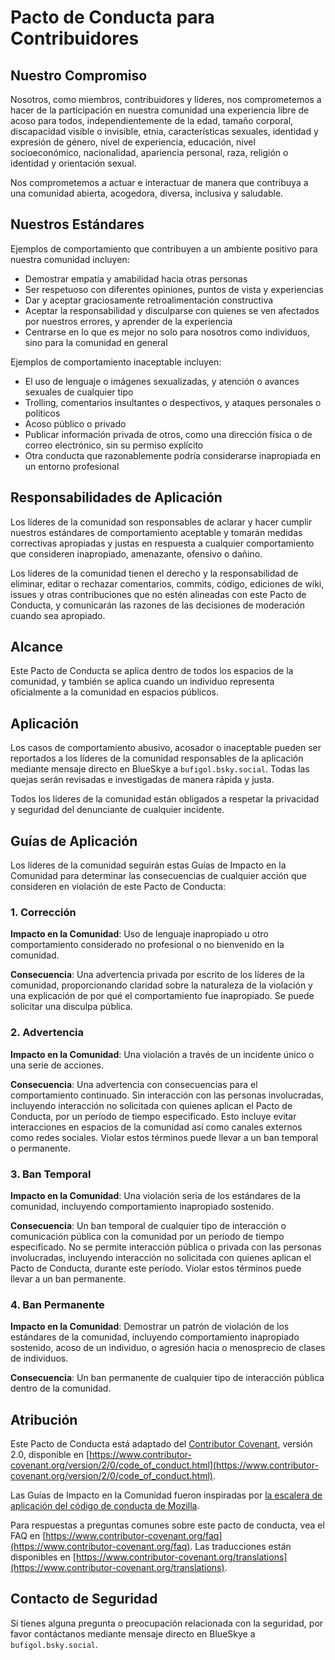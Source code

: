 # Pacto de Conducta para Contribuidores

## Nuestro Compromiso

Nosotros, como miembros, contribuidores y líderes, nos comprometemos a hacer de la participación en nuestra comunidad una experiencia libre de acoso para todos, independientemente de la edad, tamaño corporal, discapacidad visible o invisible, etnia, características sexuales, identidad y expresión de género, nivel de experiencia, educación, nivel socioeconómico, nacionalidad, apariencia personal, raza, religión o identidad y orientación sexual.

Nos comprometemos a actuar e interactuar de manera que contribuya a una comunidad abierta, acogedora, diversa, inclusiva y saludable.

## Nuestros Estándares

Ejemplos de comportamiento que contribuyen a un ambiente positivo para nuestra comunidad incluyen:

* Demostrar empatía y amabilidad hacia otras personas
* Ser respetuoso con diferentes opiniones, puntos de vista y experiencias
* Dar y aceptar graciosamente retroalimentación constructiva
* Aceptar la responsabilidad y disculparse con quienes se ven afectados por nuestros errores, y aprender de la experiencia
* Centrarse en lo que es mejor no solo para nosotros como individuos, sino para la comunidad en general

Ejemplos de comportamiento inaceptable incluyen:

* El uso de lenguaje o imágenes sexualizadas, y atención o avances sexuales de cualquier tipo
* Trolling, comentarios insultantes o despectivos, y ataques personales o políticos
* Acoso público o privado
* Publicar información privada de otros, como una dirección física o de correo electrónico, sin su permiso explícito
* Otra conducta que razonablemente podría considerarse inapropiada en un entorno profesional

## Responsabilidades de Aplicación

Los líderes de la comunidad son responsables de aclarar y hacer cumplir nuestros estándares de comportamiento aceptable y tomarán medidas correctivas apropiadas y justas en respuesta a cualquier comportamiento que consideren inapropiado, amenazante, ofensivo o dañino.

Los líderes de la comunidad tienen el derecho y la responsabilidad de eliminar, editar o rechazar comentarios, commits, código, ediciones de wiki, issues y otras contribuciones que no estén alineadas con este Pacto de Conducta, y comunicarán las razones de las decisiones de moderación cuando sea apropiado.

## Alcance

Este Pacto de Conducta se aplica dentro de todos los espacios de la comunidad, y también se aplica cuando un individuo representa oficialmente a la comunidad en espacios públicos.

## Aplicación

Los casos de comportamiento abusivo, acosador o inaceptable pueden ser reportados a los líderes de la comunidad responsables de la aplicación mediante mensaje directo en BlueSkye a `bufigol.bsky.social`. Todas las quejas serán revisadas e investigadas de manera rápida y justa.

Todos los líderes de la comunidad están obligados a respetar la privacidad y seguridad del denunciante de cualquier incidente.

## Guías de Aplicación

Los líderes de la comunidad seguirán estas Guías de Impacto en la Comunidad para determinar las consecuencias de cualquier acción que consideren en violación de este Pacto de Conducta:

### 1. Corrección

**Impacto en la Comunidad**: Uso de lenguaje inapropiado u otro comportamiento considerado no profesional o no bienvenido en la comunidad.

**Consecuencia**: Una advertencia privada por escrito de los líderes de la comunidad, proporcionando claridad sobre la naturaleza de la violación y una explicación de por qué el comportamiento fue inapropiado. Se puede solicitar una disculpa pública.

### 2. Advertencia

**Impacto en la Comunidad**: Una violación a través de un incidente único o una serie de acciones.

**Consecuencia**: Una advertencia con consecuencias para el comportamiento continuado. Sin interacción con las personas involucradas, incluyendo interacción no solicitada con quienes aplican el Pacto de Conducta, por un período de tiempo especificado. Esto incluye evitar interacciones en espacios de la comunidad así como canales externos como redes sociales. Violar estos términos puede llevar a un ban temporal o permanente.

### 3. Ban Temporal

**Impacto en la Comunidad**: Una violación seria de los estándares de la comunidad, incluyendo comportamiento inapropiado sostenido.

**Consecuencia**: Un ban temporal de cualquier tipo de interacción o comunicación pública con la comunidad por un período de tiempo especificado. No se permite interacción pública o privada con las personas involucradas, incluyendo interacción no solicitada con quienes aplican el Pacto de Conducta, durante este período. Violar estos términos puede llevar a un ban permanente.

### 4. Ban Permanente

**Impacto en la Comunidad**: Demostrar un patrón de violación de los estándares de la comunidad, incluyendo comportamiento inapropiado sostenido, acoso de un individuo, o agresión hacia o menosprecio de clases de individuos.

**Consecuencia**: Un ban permanente de cualquier tipo de interacción pública dentro de la comunidad.

## Atribución

Este Pacto de Conducta está adaptado del [Contributor Covenant][homepage], versión 2.0,
disponible en [https://www.contributor-covenant.org/version/2/0/code_of_conduct.html](https://www.contributor-covenant.org/version/2/0/code_of_conduct.html).

Las Guías de Impacto en la Comunidad fueron inspiradas por [la escalera de aplicación del código de conducta de Mozilla](https://github.com/mozilla/diversity).

[homepage]: https://www.contributor-covenant.org

Para respuestas a preguntas comunes sobre este pacto de conducta, vea el FAQ en
[https://www.contributor-covenant.org/faq](https://www.contributor-covenant.org/faq). Las traducciones están disponibles en
[https://www.contributor-covenant.org/translations](https://www.contributor-covenant.org/translations).

## Contacto de Seguridad

Si tienes alguna pregunta o preocupación relacionada con la seguridad, por favor contáctanos mediante mensaje directo en BlueSkye a `bufigol.bsky.social`.
